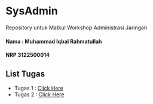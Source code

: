 # SysAdmin

Repository untuk Matkul Workshop Administrasi Jaringan

#### Nama : Muhammad Iqbal Rahmatullah

#### NRP 3122500014

## List Tugas

- Tugas 1 : [Click Here](https://github.com/iqbal-rahmatullah/SysAdmin-3122500014/blob/main/tugas1.md)
- Tugas 2 : [Click Here](https://github.com/iqbal-rahmatullah/SysAdmin-3122500014/tree/main/tugas2)

##
